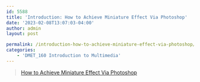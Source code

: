 ```yaml
---
id: 5588
title: 'Introduction: How to Achieve Miniature Effect Via Photoshop'
date: '2023-02-08T13:07:03-04:00'
author: admin
layout: post

permalink: /introduction-how-to-achieve-miniature-effect-via-photoshop/
categories:
    - 'DMET_160 Introduction to Multimedia'
---
```


> [How to Achieve Miniature Effect Via Photoshop](https://www.nuggetofjoy.com/how-to-achieve-miniature-effect-via-photoshop/)

<iframe class="wp-embedded-content" data-secret="R0zGgWOMWy" frameborder="0" height="282" loading="lazy" marginheight="0" marginwidth="0" sandbox="allow-scripts" scrolling="no" security="restricted" src="https://www.nuggetofjoy.com/how-to-achieve-miniature-effect-via-photoshop/embed/#?secret=v5nyHwXq8J#?secret=R0zGgWOMWy" style="position: absolute; visibility: hidden;" title="“How to Achieve Miniature Effect Via Photoshop” — Communication, Art, Design & Instruction" width="500"></iframe>